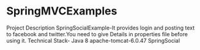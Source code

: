 # SpringMVCExamples


Project Description
SpringSocialExample-It provides login and posting text to facebook and twitter.You need to give Details in properties file before  using it.
Technical Stack-
Java 8
apache-tomcat-6.0.47
SpringSocial
